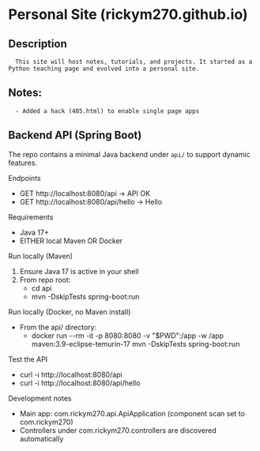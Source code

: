 # Personal Site (rickym270.github.io)
   ## Description
      This site will host notes, tutorials, and projects. It started as a Python teaching page and evolved into a personal site.
   ## Notes:
      - Added a hack (405.html) to enable single page apps

## Backend API (Spring Boot)
   The repo contains a minimal Java backend under `api/` to support dynamic features.

   Endpoints
   - GET http://localhost:8080/api → API OK
   - GET http://localhost:8080/api/hello → Hello

   Requirements
   - Java 17+
   - EITHER local Maven OR Docker

   Run locally (Maven)
   1. Ensure Java 17 is active in your shell
   2. From repo root:
      - cd api
      - mvn -DskipTests spring-boot:run

   Run locally (Docker, no Maven install)
   - From the api/ directory:
     - docker run --rm -it -p 8080:8080 -v "$PWD":/app -w /app maven:3.9-eclipse-temurin-17 mvn -DskipTests spring-boot:run

   Test the API
   - curl -i http://localhost:8080/api
   - curl -i http://localhost:8080/api/hello

   Development notes
   - Main app: com.rickym270.api.ApiApplication (component scan set to com.rickym270)
   - Controllers under com.rickym270.controllers are discovered automatically
